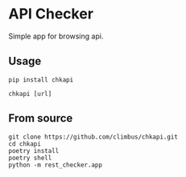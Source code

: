 # API Checker
Simple app for browsing api.

## Usage
```
pip install chkapi

chkapi [url]
```

## From source
```
git clone https://github.com/climbus/chkapi.git
cd chkapi
poetry install
poetry shell
python -m rest_checker.app
```


